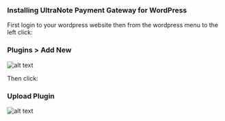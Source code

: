 ### Installing UltraNote Payment Gateway for WordPress

First login to your wordpress website then from the wordpress menu to the left click:

### Plugins > Add New

![alt text](https://www.ultranote.org/wp-content/uploads/2019/04/add_new.png)

Then click:

### Upload Plugin

![alt text](https://www.ultranote.org/wp-content/uploads/2019/04/upload.png)


